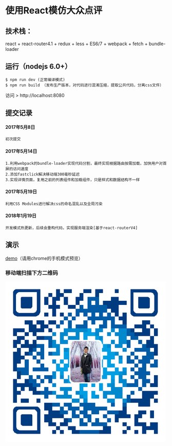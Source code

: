 # 使用React模仿大众点评

## 技术栈：
react + react-router4.1 + redux + less + ES6/7 + webpack + fetch + bundle-loader

## 运行（nodejs 6.0+）
```
$ npm run dev (正常编译模式)
$ npm run build （发布生产版本，对代码进行混淆压缩，提取公共代码，分离css文件）
```
访问 > http://localhost:8080

## 提交记录

#### 2017年5月8日
```
初次提交
```
#### 2017年5月14日
```
1.利用webpack的bundle-loader实现代码分割，最终实现根据路由按需加载，加快用户对首屏的访问速度
2.添加fastclick解决移动端300毫秒延迟
3.实现详情页面，复用之前的列表组件和加载组件，只是样式和数据结构不一样
```
#### 2017年5月19日
```
利用CSS Modules进行解决css的命名混乱以及全局污染
```
#### 2018年1月19日
```
开发模式热更新，后续会重构代码，实现服务端渲染[基于react-routerV4]
```

## 演示
[demo](http://topthinking.github.io/dianping/)（请用chrome的手机模式预览）

### 移动端扫描下方二维码
![](./doc/images/demo_code.png)
